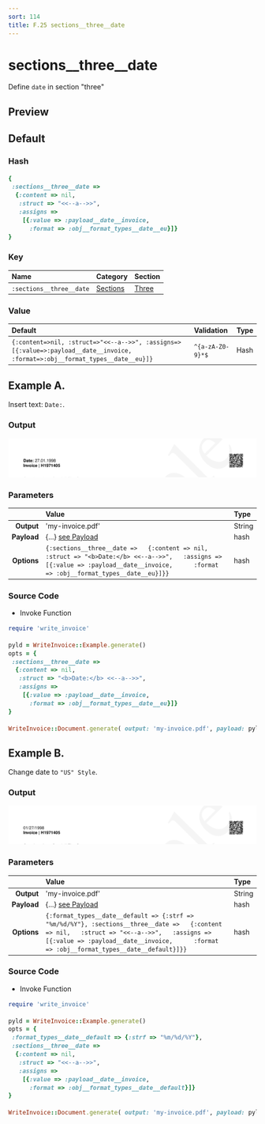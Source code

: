 ```yaml
---
sort: 114
title: F.25 sections__three__date
---
```

# sections__three__date

Define `date` in section "three"


## Preview

<div >
    <canvas id='canvas' search=':sections__three__date' palette='option_detail'></canvas>
</div>
<script src="../assets/js/marker.js"></script>  

 
## Default

### Hash

```ruby
{
 :sections__three__date => 
  {:content => nil,
   :struct => "<<--a-->>",
   :assigns => 
    [{:value => :payload__date__invoice,
      :format => :obj__format_types__date__eu}]}
} 
```

### Key

| **Name** | **Category** | **Section** |
| :--- | :--- | :--- |
| ```:sections__three__date``` |  [Sections](./#sections) | [Three](/sections/three) |

### Value



| **Default**| **Validation**| **Type** |
| :--- | :--- | :--- |
| ```{:content=>nil, :struct=>"<<--a-->>", :assigns=>[{:value=>:payload__date__invoice, :format=>:obj__format_types__date__eu}]}``` | ```^{a-zA-Z0-9}*$``` | Hash |

## Example A.

Insert text: `Date:`.

### Output

<img src="../assets/images/options/sections__three__date--a.png">



### Parameters

| | **Value** | **Type** |
|------:|:------|:------|
| **Output** | 'my-invoice.pdf' | String |
| **Payload** | {...} [see Payload](../payload) | hash |
| **Options** | ```{:sections__three__date =>   {:content => nil,   :struct => "<b>Date:</b> <<--a-->>",   :assigns =>     [{:value => :payload__date__invoice,      :format => :obj__format_types__date__eu}]}}``` | hash |


### Source Code

* Invoke Function

```ruby
require 'write_invoice'
 
pyld = WriteInvoice::Example.generate()
opts = {
 :sections__three__date => 
  {:content => nil,
   :struct => "<b>Date:</b> <<--a-->>",
   :assigns => 
    [{:value => :payload__date__invoice,
      :format => :obj__format_types__date__eu}]}
}
 
WriteInvoice::Document.generate( output: 'my-invoice.pdf', payload: pyld, options: opts )

```

## Example B.

Change date to `"US" Style`.

### Output

<img src="../assets/images/options/sections__three__date--b.png">



### Parameters

| | **Value** | **Type** |
|------:|:------|:------|
| **Output** | 'my-invoice.pdf' | String |
| **Payload** | {...} [see Payload](../payload) | hash |
| **Options** | ```{:format_types__date__default => {:strf => "%m/%d/%Y"}, :sections__three__date =>   {:content => nil,   :struct => "<<--a-->>",   :assigns =>     [{:value => :payload__date__invoice,      :format => :obj__format_types__date__default}]}}``` | hash |


### Source Code

* Invoke Function

```ruby
require 'write_invoice'
 
pyld = WriteInvoice::Example.generate()
opts = {
 :format_types__date__default => {:strf => "%m/%d/%Y"},
 :sections__three__date => 
  {:content => nil,
   :struct => "<<--a-->>",
   :assigns => 
    [{:value => :payload__date__invoice,
      :format => :obj__format_types__date__default}]}
}
 
WriteInvoice::Document.generate( output: 'my-invoice.pdf', payload: pyld, options: opts )

```

